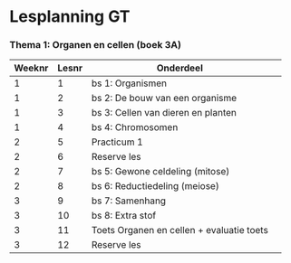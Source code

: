 # Lesplanning GT



### Thema 1: Organen en cellen (boek 3A)

| Weeknr | Lesnr | Onderdeel                                |       |
|--------|-------|-----------------------------------------|-------|
| 1      | 1     | bs 1: Organismen                       |       |
| 1      | 2     | bs 2: De bouw van een organisme         |       |
| 1      | 3     | bs 3: Cellen van dieren en planten      |       |
| 1      | 4     | bs 4: Chromosomen                      |       |
| 2      | 5     | Practicum 1                           |       |
| 2      | 6     | Reserve les                          |       |
| 2      | 7     | bs 5: Gewone celdeling (mitose)       |       |
| 2      | 8     | bs 6: Reductiedeling (meiose)          |       |
| 3      | 9     | bs 7: Samenhang                       |       |
| 3      | 10    | bs 8: Extra stof                      |       |
| 3      | 11    | Toets Organen en cellen + evaluatie toets |       |
| 3      | 12    | Reserve les                          |       |

<!--

### Thema 2: Voortplanting en seksualiteit (boek 3A)

| Weeknr | Lesnr | Onderdeel                                  |       |
|--------|-------|---------------------------------------------|-------|
| 4      | 1     | bs 1: Voortplantingsstelsel van een man      |       |
| 4      | 2     | bs 2: Voortplantingsstelsel van een vrouw    |       |
| 4      | 3     | bs 3: Veranderingen in de puberteit           |       |
| 4      | 4     | bs 4: Bevruchting en zwangerschap             |       |
| 5      | 5     | Practicum 1                                 |       |
| 5      | 6     | Reserve les                                |       |
| 5      | 7     | bs 5: Geboorte                             |       |
| 5      | 8     | bs 6: Veilig vrijen                        |       |
| 6      | 9     | bs 7: Seksualiteit                         |       |
| 6      | 10    | bs 8: Erfelijkheidsonderzoek               |       |
| 6      | 11    | Toets Voortplanting en seksualiteit + evaluatie toets |       |
| 6      | 12    | Reserve les                              |       |

---

### Thema 3: Erfelijkheid en evolutie (boek 3A)

| Weeknr | Lesnr | Onderdeel                                  |       |
|--------|-------|---------------------------------------------|-------|
| 7      | 1     | bs 1: DNA en genen                           |       |
| 7      | 2     | bs 2: Erfelijkheid                           |       |
| 7      | 3     | bs 3: Evolutie                               |       |
| 7      | 4     | bs 4: Praktijk onderzoek genen               |       |
| 8      | 5     | Practicum 1                                 |       |
| 8      | 6     | Reserve les                                |       |
| 8      | 7     | bs 5: Mutaties                              |       |
| 8      | 8     | Toets Erfelijkheid en evolutie + evaluatie toets |       |
| 9      | 9     | Reserve les                              |       |

---

### Thema 5: Stevigheid en beweging (boek 3B)

| Weeknr | Lesnr | Onderdeel                                  |       |
|--------|-------|---------------------------------------------|-------|
| 9      | 1     | bs 1: Het skelet van de mens                |       |
| 9      | 2     | bs 2: Kraakbeen- en beenweefsel             |       |
| 9      | 3     | bs 3: Beenverbindingen                      |       |
| 9      | 4     | bs 4: Spieren                              |       |
| 10     | 5     | Practicum 1                               |       |
| 10     | 6     | Reserve les                              |       |
| 10     | 7     | bs 5: Houding en beweging                   |       |
| 10     | 8     | bs 6: Blessures                          |       |
| 11     | 9     | Toets Stevigheid en beweging + evaluatie toets |       |
| 11     | 10    | Reserve les                            |       |

---

### Thema 6: Ecologie (boek 3B)

| Weeknr | Lesnr | Onderdeel                                  |       |
|--------|-------|---------------------------------------------|-------|
| 12     | 1     | bs 1: Eten en gegeten worden                |       |
| 12     | 2     | bs 2: Piramiden                            |       |
| 12     | 3     | bs 3: Koolstofkringloop en stikstofkringloop |       |
| 12     | 4     | bs 4: Biologisch evenwicht                   |       |
| 13     | 5     | Practicum 1                               |       |
| 13     | 6     | Reserve les                              |       |
| 13     | 7     | Toets Ecologie + evaluatie toets             |       |
| 13     | 8     | Reserve les                            |       |

---

### Thema 7: Duurzaam leven (boek 3B)

| Weeknr | Lesnr | Onderdeel                                  |       |
|--------|-------|---------------------------------------------|-------|
| 14     | 1     | bs 1: Milieu en duurzaamheid                 |       |
| 14     | 2     | bs 2: Duurzame energie                      |       |
| 14     | 3     | bs 3: Afval en recycling                     |       |
| 14     | 4     | bs 4: Klimaatverandering                     |       |
| 15     | 5     | Practicum 1                               |       |
| 15     | 6     | Reserve les                              |       |
| 15     | 7     | Toets Duurzaam leven + evaluatie toets       |       |
| 15     | 8     | Reserve les                            |       |

---

### Thema 8: Gedrag (boek 3B, alleen vmbo-gt)

| Weeknr | Lesnr | Onderdeel                                  |       |
|--------|-------|---------------------------------------------|-------|
| 16     | 1     | bs 1: Gedrag van dieren                      |       |
| 16     | 2     | bs 2: Conditionering                        |       |
| 16     | 3     | bs 3: Inprenting                            |       |
| 16     | 4     | bs 4: Communicatie bij dieren               |       |
| 17     | 5     | Practicum 1                               |       |
| 17     | 6     | Reserve les                              |       |
| 17     | 7     | Toets Gedrag + evaluatie toets               |       |
| 17     | 8     | Reserve les                            |       |

---

De thema's 9 t/m 14 zijn voor vmbo-gt en vmbo-k gekozen vakinhouden en volgen vergelijkbare structuur, welke op verzoek ook kan worden uitgewerkt.

Deze planning is samengesteld met de thema's en basistofnummers uit de docentenhandleiding en leeropdrachtenboeken voor 3A en 3B.

Bron: inhoudsopgave en thema's uit "Biologie voor jou" vmbo 3A en 3B【14:0†BVJ_-_MAX_-_3_vmbo-gt_A_Leeropdrachtenboek】.

-->
